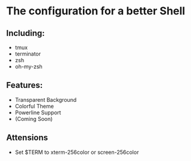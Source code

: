 # The configuration for a better Shell
## Including:
- tmux
- terminator
- zsh
- oh-my-zsh

## Features:
- Transparent Background
- Colorful Theme
- Powerline Support
- (Coming Soon)

## Attensions
- Set $TERM to xterm-256color or screen-256color
